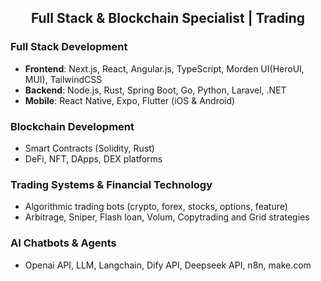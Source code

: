 <h2 align="center">Full Stack & Blockchain Specialist | Trading</h2>

### Full Stack Development
- **Frontend**: Next.js, React, Angular.js, TypeScript, Morden UI(HeroUI, MUI), TailwindCSS
- **Backend**: Node.js, Rust, Spring Boot, Go, Python, Laravel, .NET
- **Mobile**: React Native, Expo, Flutter (iOS & Android)

### Blockchain Development
- Smart Contracts (Solidity, Rust)
- DeFi, NFT, DApps, DEX platforms

### Trading Systems & Financial Technology
- Algorithmic trading bots (crypto, forex, stocks, options, feature)
- Arbitrage, Sniper, Flash loan, Volum, Copytrading and Grid strategies

### AI Chatbots & Agents
- Openai API, LLM, Langchain, Dify API, Deepseek API, n8n, make.com
